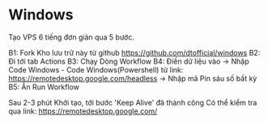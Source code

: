 # Windows

Tạo VPS 6 tiếng đơn giản qua 5 bước.

B1: Fork Kho lưu trữ này từ github https://github.com/dtofficial/windows
B2: Đi tới tab Actions
B3: Chạy Dòng Workflow
B4: Điền dữ liệu vào
	-> Nhập Code Windows
		- Code Windows(Powershell) từ link: https://remotedesktop.google.com/headless
	-> Nhập mã Pin sáu số bất kỳ
B5: Ấn Run Workflow

Sau 2-3 phút Khởi tạo, tới bước 'Keep Alive' đã thành công
Có thể kiểm tra qua link: https://remotedesktop.google.com/
